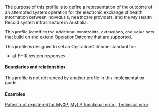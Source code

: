 The purpose of this profile is to define a representation of the outcome of an attempted system operation for the electronic exchange of health information between individuals, healthcare providers, and the My Health Record system infrastructure in Australia.

This profile identifies the additional constraints, extensions, and value sets that build on and extend [OperationOutcome ](http://hl7.org/fhir/R4/operationoutcome.html) that are supported. 

This profile is designed to set an OperationOutcome standard for:
* all FHIR system responses 

#### Boundaries and relationships
This profile is not referenced by another profile in this implementation guide.  


#### Examples
<a href="OperationOutcome-vpr-04.html">Patient not registered for MyGP</a>, <a href="OperationOutcome-vpr-05.html">MyGP functional error </a>, <a href="OperationOutcome-vpr-06.html">Technical error</a>